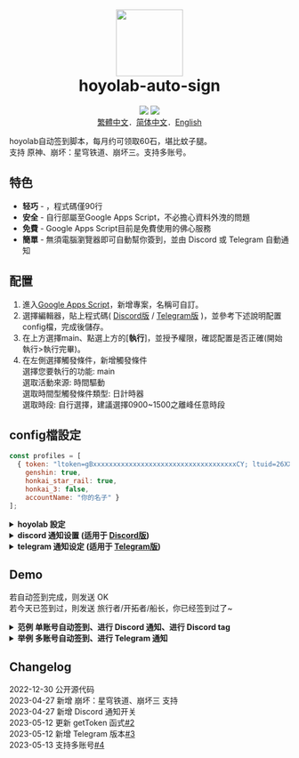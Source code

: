 <h1 align="center">
    <img width="120" height="120" src="pic/logo.svg" alt=""><br>
    hoyolab-auto-sign
</h1>

<p align="center">
    <img src="https://img.shields.io/github/license/canaria3406/hoyolab-auto-sign">
    <img src="https://img.shields.io/github/stars/canaria3406/hoyolab-auto-sign">
    <br><a href="https://github.com/canaria3406/hoyolab-auto-sign/blob/main/README_zh-tw.md">繁體中文</a>．<a href="https://github.com/canaria3406/hoyolab-auto-sign/blob/main/README_zh-cn.md">简体中文</a>．<a href="https://github.com/canaria3406/hoyolab-auto-sign/blob/main/README.md">English</a>
</p>

hoyolab自动签到脚本，每月约可领取60石，堪比蚊子腿。  
支持 原神、崩坏：星穹铁道、崩坏三。支持多账号。

## 特色
* **轻巧** - ，程式碼僅90行
* **安全** - 自行部屬至Google Apps Script，不必擔心資料外洩的問題
* **免費** - Google Apps Script目前是免費使用的佛心服務
* **簡單** - 無須電腦瀏覽器即可自動幫你簽到，並由 Discord 或 Telegram 自動通知

## 配置
1. 進入[Google Apps Script](https://script.google.com/home/start)，新增專案，名稱可自訂。
2. 選擇編輯器，貼上程式碼( [Discord版](https://github.com/canaria3406/hoyolab-auto-sign/blob/main/src/main-discord_zh-tw.gs) / [Telegram版](https://github.com/canaria3406/hoyolab-auto-sign/blob/main/src/main-telegram_zh-tw.gs) )，並參考下述說明配置config檔，完成後儲存。
3. 在上方選擇main、點選上方的[**執行**]，並授予權限，確認配置是否正確(開始執行>執行完畢)。
4. 在左側選擇觸發條件，新增觸發條件  
   選擇您要執行的功能: main  
   選取活動來源: 時間驅動  
   選取時間型觸發條件類型: 日計時器  
   選取時段: 自行選擇，建議選擇0900~1500之離峰任意時段

## config檔設定

```javascript
const profiles = [
  { token: "ltoken=gBxxxxxxxxxxxxxxxxxxxxxxxxxxxxxxxxxxxxCY; ltuid=26XXXXX20;", 
    genshin: true, 
    honkai_star_rail: true, 
    honkai_3: false, 
    accountName: "你的名子" }
];
```

<details>
<summary><b>hoyolab 設定</b></summary>

1. **token** - 請填入hoyolab簽到頁面的token

   進入[hoyolab簽到頁面](https://www.hoyolab.com/circles)後，按F12進入console，  
   貼上以下程式碼後執行即可取得token，**請注意token包含分號;，須一併複製並貼入"括號內"**
   ```javascript
   function getCookie(name) {
     const value = `; ${document.cookie}`;
     const parts = value.split(`; ${name}=`);
     if (parts.length === 2) return parts.pop().split(';').shift();
   }
   let token = 'ltoken=' + getCookie('ltoken') + '; ltuid=' + getCookie('ltuid') + ';';
   let ask = confirm(token + '\n\n按下確定複製，並將取得的token貼至Google Apps Script專案當中');
   if (ask == true) {
     copy(token);
     msg = token;
   } else {
     msg = 'Cancel';
   }
   ```

2. **genshin**

   是否要進行 **原神** 的自動簽到。若要進行自動簽到則為true，若不要請填入false。  
   若您沒有遊玩**原神**，或帳號未綁定uid，請填寫false。

3. **honkai_star_rail**

   是否要進行 **崩壞：星穹鐵道** 的自動簽到。若要進行自動簽到則為true，若不要請填入false。  
   若您沒有遊玩**崩壞：星穹鐵道**，或帳號未綁定uid，請填寫false。

4. **honkai_3**

   是否要進行 **崩壞3rd** 的自動簽到。若要進行自動簽到則為true，若不要請填入false。  
   若您沒有遊玩**崩壞3rd**，或帳號未綁定uid，請填寫false。

5. **accountName** - 请输入你的昵称

   请输入你的Hoyolab昵称或游戏内昵称，供通知使用。

</details>

<details>
<summary><b>discord 通知设置 (适用于 <a href="https://github.com/canaria3406/hoyolab-auto-sign/blob/main/src/main-discord_zh-tw.gs">Discord版</a>)</b></summary>

```javascript
const discord_notify = {
  on_run: false,
  on_error: true
}
const myDiscordID = "20000080000000040"
const discordWebhook = "https://discord.com/api/webhooks/1050000000000000060/6aXXXXXXXXXXXXXXXXXXXXXXXXXXXXXXXXXXXXXXXXXXXXXXXXXXXXXXXXXXXXXXXXnB"
```

1. **discord_notify**

   是否要进行Discord的自动签到tag。  
   如果希望每次执行时都被tag，请将 `on_run` 设定为 true。如果不需要每次执行时都被tag，请将其设定为 false。  
   如果希望在执行失败时被tag，请将 `on_error` 设定为 true。如果不需要在执行失败被tag，请将其设定为 false。

2. **myDiscordID** - 请填入自己的 Discord ID

   Discord ID 取得方法可参考[此篇文章](https://www.tech-girlz.com/2022/02/discord-user-id-user-link.html)。  
   你的 Discord ID 看起来会像`23456789012345678`，复制ID并填入"括号内"即可。  
   若您不希望被tag，请让"括号内"保持空白。
   
3. **discordWebhook** - 请填入发送通知的服务器频道之 Discord Webhook

   Discord Webhook 建立方式可参考[此篇文章](https://help.tumblr.com/hc/zh-hk/articles/4421081082775-Discord-Webhook)。  
   当你建立 Discord Webhook 后，您会取得 Discord Webhook 网址，看起来会像`https://discord.com/api/webhooks/1234567890987654321/PekopekoPekopekoPekopeko06f810494a4dbf07b726924a5f60659f09edcaa1`。  
   复制 Webhook 網址 并填入"括号内"即可。

</details>

<details>
<summary><b>telegram 通知设定 (适用于 <a href="https://github.com/canaria3406/hoyolab-auto-sign/blob/main/src/main-telegram_zh-tw.gs">Telegram版</a>)</b></summary>

```javascript
const telegram_notify = true
const myTelegramID = "1XXXXXXX0"
const telegramBotToken = "6XXXXXXXXX:AAAAAAAAAAXXXXXXXXXX8888888888Peko"
```

1. **telegram_notify**

   是否要进行Telegram的自动签到通知。若要进行自动签到通知則為true，若不要请填入false。

2. **myTelegramID** - 请填入您的 Telegram ID.

   向 [@IDBot](https://t.me/myidbot) 发送 `/getid` 指令以取得您的 Telegram ID，  
   你的 Telegram ID 看起来会像`123456780`，复制并填入"括号内"即可。

3. **telegramBotToken** - 请填入您的 Telegram Bot Token.

   向 [@BotFather](https://t.me/botfather) 发送 `/newbot` 指令以建立新的 Telegram Bot。  
   当你建立 Telegram Bot 后，您会取得 Telegram Bot Token，看起来会像`1145141919810:AAHomo11c4v5C1H41s0K5PALDsaw`。  
   复制Token并填入"括号内"即可。  
   你可以参考[此篇文章](https://core.telegram.org/bots/features#botfather)以取得更详细的说明。

</details>

## Demo
若自动签到完成，则发送 OK  
若今天已签到过，則发送 旅行者/开拓者/船长，你已经签到过了~  

<details>
<summary><b>范例 单账号自动签到、进行 Discord 通知、进行 Discord tag</b></summary>
进行原神及星穹铁道自动签到、进行 Discord 通知、进行 Discord tag

```javascript
const profiles = [
  { token: "ltoken=gBxxxxxxxxxxxxxxxxxxxxxxxxxxxxxxxxxxxxCY; ltuid=26XXXXX20;", 
    genshin: true, 
    honkai_star_rail: true, 
    honkai_3: false, 
    accountName: "胡桃" }
];

const discord_notify = true
const myDiscordID = "240000800000300040"
const discordWebhook = "https://discord.com/api/webhooks/10xxxxxxxxxxxxxxx60/6aXXXXXXXXXXXXXXXXXXXXXXXXXXXXXXXXXXXXXXXXXXXXXXXXXXXXXXXXXXXXXXXXnB"
```
![image](https://github.com/canaria3406/hoyolab-auto-sign/blob/main/pic/Z02.png)

</details>

<details>
<summary><b>举例 多账号自动签到、进行 Telegram 通知</b></summary>
以账号A进行原神自动签到、以账号B進行崩壞3自动签到、进行 Telegram 通知

```javascript
const profiles = [
  { token: "ltoken=gBxxxxxxxxxxxxxxxxxxxxxxxxxxxxxxxxxxxxCY; ltuid=26XXXXX20;", 
    genshin: true, 
    honkai_star_rail: false, 
    honkai_3: false, 
    accountName: "账号A" },
  { token: "ltoken=gAxxxxxxxxxxxxxxxxxxxxxxxxxxxxxxxxxxxxNA; ltuid=28XXXXX42;", 
    genshin: false, 
    honkai_star_rail: false, 
    honkai_3: true, 
    accountName: "账号B" }
];

const telegram_notify = true
const myTelegramID = "1XXXXXXX0"
const telegramBotToken = "6XXXXXXXXX:AAAAAAAAAAXXXXXXXXXX8888888888Peko"
```
![image](https://github.com/canaria3406/hoyolab-auto-sign/blob/main/pic/Z03.png)

</details>

## Changelog
2022-12-30 公开源代码  
2023-04-27 新增 崩坏：星穹铁道、崩坏三 支持  
2023-04-27 新增 Discord 通知开关  
2023-05-12 更新 getToken 函式[#2](https://github.com/canaria3406/hoyolab-auto-sign/pull/2)  
2023-05-12 新增 Telegram 版本[#3](https://github.com/canaria3406/hoyolab-auto-sign/pull/3)  
2023-05-13 支持多账号[#4](https://github.com/canaria3406/hoyolab-auto-sign/pull/4)
